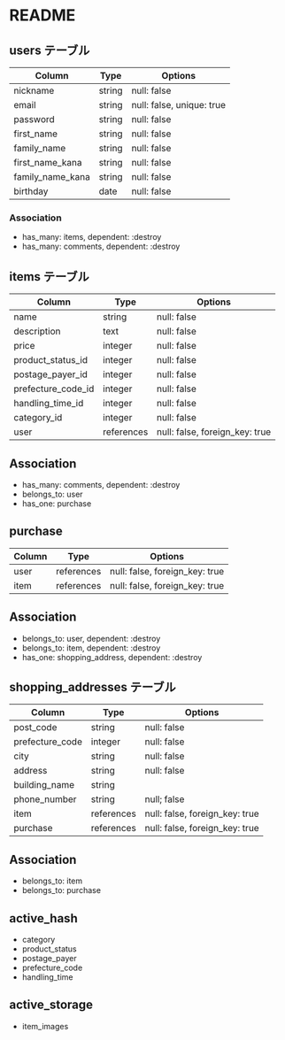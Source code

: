 # README

## users テーブル

|    Column        |  Type  |        Options            |
| -----------------| ------ | ------------------------- |
| nickname         | string | null: false               |
| email            | string | null: false, unique: true |
| password         | string | null: false               |
| first_name       | string | null: false               |
| family_name      | string | null: false               |
| first_name_kana  | string | null: false               |
| family_name_kana | string | null: false               |
| birthday         | date   | null: false               |

### Association

- has_many: items,    dependent: :destroy
- has_many: comments, dependent: :destroy

## items テーブル

|    Column                    |   Type     |      Options                   |
| -----------------------------| -----------| ------------------------------ |
| name                         | string     | null: false                    |
| description                  | text       | null: false                    |
| price                        | integer    | null: false                    |
| product_status_id            | integer    | null: false                    |
| postage_payer_id             | integer    | null: false                    |
| prefecture_code_id           | integer    | null: false                    |
| handling_time_id             | integer    | null: false                    |
| category_id                  | integer    | null: false                    |
| user                         | references | null: false, foreign_key: true |

## Association

- has_many: comments, dependent: :destroy
- belongs_to: user
- has_one: purchase

## purchase

|    Column        |   Type     |      Options                   |
| -----------------| -----------| ------------------------------ |
| user             | references | null: false, foreign_key: true |
| item             | references | null: false, foreign_key: true |

## Association

- belongs_to: user, dependent: :destroy
- belongs_to: item, dependent: :destroy
- has_one: shopping_address, dependent: :destroy

## shopping_addresses テーブル

|    Column                    |   Type     |      Options                   |
| -----------------------------| -----------| ------------------------------ |
| post_code                    | string     | null: false                    |
| prefecture_code              | integer    | null: false                    |
| city                         | string     | null: false                    |
| address                      | string     | null: false                    |
| building_name                | string     |                                |
| phone_number                 | string     | null; false                    |
| item                         | references | null: false, foreign_key: true |
| purchase                     | references | null: false, foreign_key: true |

## Association

- belongs_to: item
- belongs_to: purchase

## active_hash

- category
- product_status
- postage_payer
- prefecture_code
- handling_time

## active_storage

- item_images


